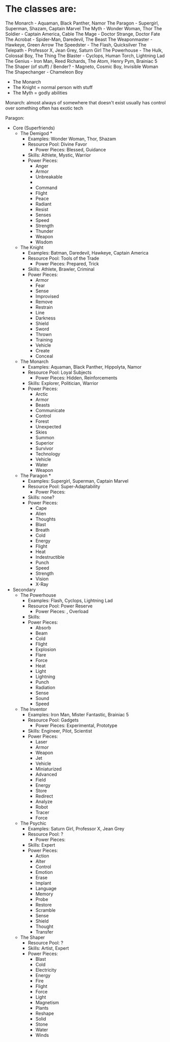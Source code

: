 The classes are:
================

The Monarch - Aquaman, Black Panther, Namor
The Paragon - Supergirl, Superman, Shazam, Captain Marvel
The Myth - Wonder Woman, Thor
The Soldier - Captain America, Cable
The Mage - Doctor Strange, Doctor Fate
The Acrobat - Spider-Man, Daredevil, The Beast
The Weaponmaster - Hawkeye, Green Arrow
The Speedster - The Flash, Quicksilver
The Telepath - Professor X, Jean Grey, Saturn Girl
The Powerhouse - The Hulk, Colossal Boy, The Thing
The Blaster - Cyclops, Human Torch, Lightning Lad
The Genius - Iron Man, Reed Richards, The Atom, Henry Pym, Brainiac 5
The Shaper (of stuff) / Bender? - Magneto, Cosmic Boy, Invisible Woman
The Shapechanger - Chameleon Boy


 - The Monarch
 - The Knight = normal person with stuff
 - The Myth = godly abilities


Monarch: almost always of somewhere that doesn't exist
usually has control over something
often has exotic tech

Paragon: 




- Core (Superfriends)
  - The Demigod *
    - Examples: Wonder Woman, Thor, Shazam
    - Resource Pool: Divine Favor
      - Power Pieces: Blessed, Guidance
    - Skills: Athlete, Mystic, Warrior
    - Power Pieces:
      - Anger
      - Armor
      - Unbreakable
      - 
      - Command
      - Flight
      - Peace
      - Radiant
      - Resist
      - Senses
      - Speed
      - Strength
      - Thunder
      - Weapon 
      - Wisdom
  - The Knight 
    - Examples: Batman, Daredevil, Hawkeye, Captain America
    - Resource Pool: Tools of the Trade
      - Power Pieces: Prepared, Trick
    - Skills: Athlete, Brawler, Criminal
    - Power Pieces:
      - Armor
      - Fear
      - Sense
      - Improvised
      - Remove
      - Restrain
      - Line
      - Darkness
      - Shield
      - Sword
      - Thrown
      - Training
      - Vehicle
      - Create
      - Conceal
  - The Monarch 
    - Examples: Aquaman, Black Panther, Hippolyta, Namor
    - Resource Pool: Loyal Subjects
      - Power Pieces: Hidden, Reinforcements
    - Skills: Explorer, Politician, Warrior
    - Power Pieces:
      - Arctic
      - Armor
      - Beasts
      - Communicate
      - Control
      - Forest
      - Unexpected
      - Skies
      - Summon
      - Superior
      - Survivor
      - Technology
      - Vehicle
      - Water
      - Weapon
  - The Paragon *
    - Examples: Supergirl, Superman, Captain Marvel
    - Resource Pool: Super-Adaptability
      - Power Pieces: 
    - Skills: none?
    - Power Pieces:
      - Cape 
      - Alien
      - Thoughts
      - Blast
      - Breath
      - Cold
      - Energy
      - Flight
      - Heat
      - Indestructible
      - Punch
      - Speed
      - Strength
      - Vision
      - X-Ray
- Secondary
  - The Powerhouse
    - Examples: Flash, Cyclops, Lightning Lad
    - Resource Pool: Power Reserve
      - Power Pieces: , Overload
    - Skills:
    - Power Pieces:
      - Absorb
      - Beam
      - Cold
      - Flight
      - Explosion
      - Flare
      - Force
      - Heat
      - Light
      - Lightning
      - Punch
      - Radiation
      - Sense
      - Sound
      - Speed
  - The Inventor
    - Examples: Iron Man, Mister Fantastic, Brainiac 5
    - Resource Pool: Gadgets
      - Power Pieces: Experimental, Prototype
    - Skills: Engineer, Pilot, Scientist
    - Power Pieces:
      - Laser
      - Armor
      - Weapon
      - Jet
      - Vehicle
      - Miniaturized
      - Advanced
      - Field
      - Energy
      - Store
      - Redirect
      - Analyze
      - Robot
      - Tracer
      - Force
  - The Psychic
    - Examples: Saturn Girl, Professor X, Jean Grey
    - Resource Pool: ?
      - Power Pieces: 
    - Skills: Expert
    - Power Pieces:
      - Action
      - Alter
      - Control
      - Emotion
      - Erase
      - Implant
      - Language
      - Memory
      - Probe
      - Restore
      - Scramble
      - Sense
      - Shield
      - Thought
      - Transfer
  - The Shaper
    - Resource Pool: ?
    - Skills: Artist, Expert
    - Power Pieces:
      - Blast
      - Cold
      - Electricity
      - Energy
      - Fire
      - Flight
      - Force
      - Light
      - Magnetism
      - Plants
      - Reshape
      - Solid
      - Stone
      - Water
      - Winds

